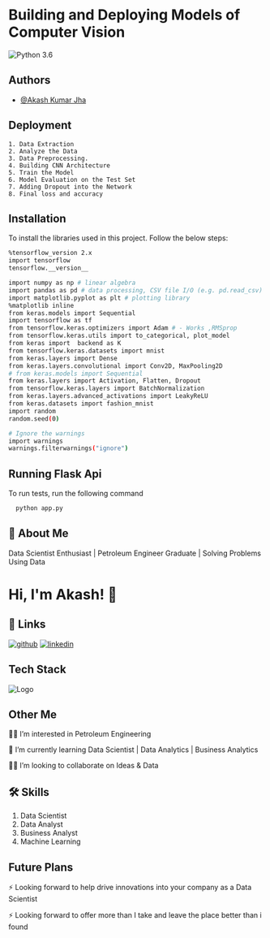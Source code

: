 # **Building and Deploying Models of Computer Vision**

![Python 3.6](https://img.shields.io/badge/Python-3.6-brightgreen.svg)

## Authors

- [@Akash Kumar Jha](https://github.com/Akash1070)


## Deployment

    1. Data Extraction
    2. Analyze the Data
    3. Data Preprocessing.
    4. Building CNN Architecture
    5. Train the Model
    6. Model Evaluation on the Test Set
    7. Adding Dropout into the Network
    8. Final loss and accuracy
    
## Installation

To install the libraries used in this project. Follow the 
below steps:

```bash
%tensorflow_version 2.x
import tensorflow
tensorflow.__version__

import numpy as np # linear algebra
import pandas as pd # data processing, CSV file I/O (e.g. pd.read_csv)
import matplotlib.pyplot as plt # plotting library
%matplotlib inline
from keras.models import Sequential
import tensorflow as tf
from tensorflow.keras.optimizers import Adam # - Works ,RMSprop
from tensorflow.keras.utils import to_categorical, plot_model
from keras import  backend as K
from tensorflow.keras.datasets import mnist
from keras.layers import Dense
from keras.layers.convolutional import Conv2D, MaxPooling2D
# from keras.models import Sequential
from keras.layers import Activation, Flatten, Dropout
from tensorflow.keras.layers import BatchNormalization
from keras.layers.advanced_activations import LeakyReLU
from keras.datasets import fashion_mnist
import random
random.seed(0)

# Ignore the warnings
import warnings
warnings.filterwarnings("ignore")

```
    
## Running Flask Api

To run tests, run the following command

```bash
  python app.py
```

## 🚀 About Me

Data Scientist Enthusiast | Petroleum Engineer Graduate | Solving Problems Using Data 


# Hi, I'm Akash! 👋


## 🔗 Links
[![github](https://img.shields.io/badge/github-000?style=for-the-badge&logo=ko-fi&logoColor=white)](https://github.com/Akash1070)
[![linkedin](https://img.shields.io/badge/linkedin-0A66C2?style=for-the-badge&logo=linkedin&logoColor=white)](https://www.linkedin.com/in/akashkumar107/)

## Tech Stack





![Logo](https://businesstoys.in/assets/programs/full-stack-data-science-professional-program/tools.png)
## Other Me
👩‍💻 I’m interested in Petroleum Engineering

🧠 I’m currently learning Data Scientist | Data Analytics | Business Analytics

👯‍♀️ I’m looking to collaborate on Ideas & Data




## 🛠 Skills
1. Data Scientist
2. Data Analyst
3. Business Analyst
4. Machine Learning 


## Future Plans 

⚡️ Looking forward to help drive innovations into your company as a Data Scientist

⚡️ Looking forward to offer more than I take and leave the place better than i found
